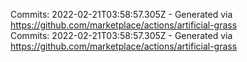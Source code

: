 Commits: 2022-02-21T03:58:57.305Z - Generated via https://github.com/marketplace/actions/artificial-grass
<br>
Commits: 2022-02-21T03:58:57.305Z - Generated via https://github.com/marketplace/actions/artificial-grass
<br>
